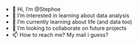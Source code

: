 - 👋 Hi, I’m @Stephoe
- 👀 I’m interested in learning about data analysis
- 🌱 I’m currently learning about life (and data too)
- 💞️ I’m looking to collaborate on future projects
- 📫 How to reach me? My mail i guess?

<!---
Stephoe/Stephoe is a ✨ special ✨ repository because its `README.md` (this file) appears on your GitHub profile.
You can click the Preview link to take a look at your changes.
--->
